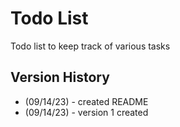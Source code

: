 # Todo List
Todo list to keep track of various tasks
## Version History
 - (09/14/23) - created README
 - (09/14/23) - version 1 created
